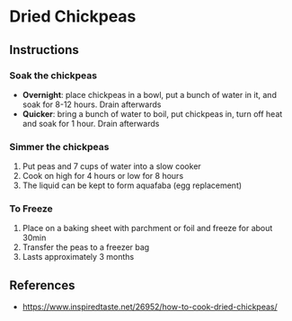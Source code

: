 # Dried Chickpeas

## Instructions

### Soak the chickpeas
- **Overnight**: place chickpeas in a bowl, put a bunch of water in it, and soak for 8-12 hours. Drain afterwards
- **Quicker**: bring a bunch of water to boil, put chickpeas in, turn off heat and soak for 1 hour. Drain afterwards

### Simmer the chickpeas
1. Put peas and 7 cups of water into a slow cooker
2. Cook on high for 4 hours or low for 8 hours
3. The liquid can be kept to form aquafaba (egg replacement)

### To Freeze
1. Place on a baking sheet with parchment or foil and freeze for about 30min
2. Transfer the peas to a freezer bag
3. Lasts approximately 3 months

## References
- https://www.inspiredtaste.net/26952/how-to-cook-dried-chickpeas/